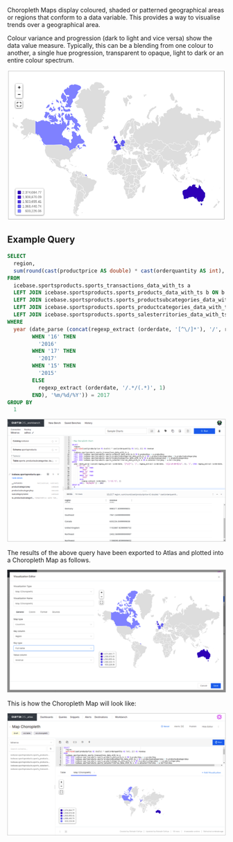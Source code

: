 
Choropleth Maps display coloured, shaded or patterned geographical areas or regions that conform to a data variable. This provides a way to visualise trends over a geographical area.

Colour variance and progression (dark to light and vice versa) show the data value measure. Typically, this can be a blending from one colour to another, a single hue progression, transparent to opaque, light to dark or an entire colour spectrum.

![Image](./images/atlas-mapchoropleth.png)

## Example Query
```sql
SELECT
  region,
  sum(round(cast(productprice AS double) * cast(orderquantity AS int), 2)) AS revenue
FROM
  icebase.sportsproducts.sports_transactions_data_with_ts a
  LEFT JOIN icebase.sportsproducts.sports_products_data_with_ts b ON b.productkey = a.productkey
  LEFT JOIN icebase.sportsproducts.sports_productsubcategories_data_with_ts c ON c.productsubcategorykey = b.productsubcategorykey
  LEFT JOIN icebase.sportsproducts.sports_productcategories_data_with_ts d ON d.productcategorykey = c.productcategorykey
  LEFT JOIN icebase.sportsproducts.sports_salesterritories_data_with_ts e ON e.salesterritorykey = a.territorykey
WHERE
  year (date_parse (concat(regexp_extract (orderdate, '[^\/]*'), '/', regexp_extract (orderdate, '/([a-zA-Z0-9]+)/', 1), '/', CASE regexp_extract (orderdate, '/.*/(.*)', 1)
        WHEN '16' THEN
          '2016'
        WHEN '17' THEN
          '2017'
        WHEN '15' THEN
          '2015'
        ELSE
          regexp_extract (orderdate, '/.*/(.*)', 1)
        END), '%m/%d/%Y')) = 2017
GROUP BY
  1


```
![Image](./images/atlas-mapchoropleth-wb.png)

The results of the above query have been exported to Atlas and plotted into a Choropleth Map as follows.


![Image](./images/atlas-mapchoropleth-editing1.png)

This is how the Choropleth Map will look like:

![Image](./images/atlas-mapchoropleth-chart.png)
